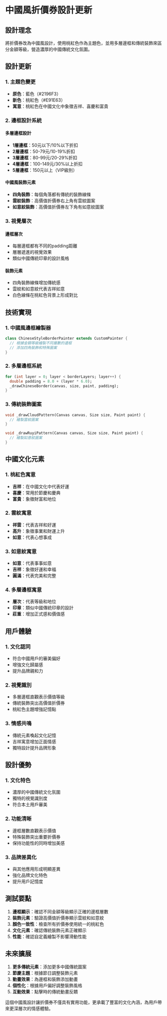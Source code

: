 # 中國風折價券設計更新

## 設計理念

將折價券改為中國風設計，使用桃紅色作為主題色，並用多層邊框和傳統裝飾來區分金額等級，營造濃厚的中國傳統文化氛圍。

## 設計更新

### 1. 主題色變更
- **原色**：藍色（#2196F3）
- **新色**：桃紅色（#E91E63）
- **寓意**：桃紅色在中國文化中象徵吉祥、喜慶和富貴

### 2. 邊框設計系統

#### 多層邊框設計
- **1層邊框**：50元以下/10%以下折扣
- **2層邊框**：50-79元/10-19%折扣
- **3層邊框**：80-99元/20-29%折扣
- **4層邊框**：100-149元/30%以上折扣
- **5層邊框**：150元以上（VIP級別）

#### 中國風裝飾元素
- **四角裝飾**：每個角落都有傳統的裝飾線條
- **雲紋裝飾**：高價值折價券右上角有雲紋圖案
- **如意紋裝飾**：高價值折價券左下角有如意紋圖案

### 3. 視覺層次

#### 邊框層次
- 每層邊框都有不同的padding距離
- 層層遞進的視覺效果
- 類似中國傳統印章的設計風格

#### 裝飾元素
- 四角裝飾線條增加傳統感
- 雲紋和如意紋代表吉祥如意
- 白色線條在桃紅色背景上形成對比

## 技術實現

### 1. 中國風邊框繪製器
```dart
class ChineseStyleBorderPainter extends CustomPainter {
  // 根據金額等級繪製不同層數的邊框
  // 添加四角裝飾和特殊圖案
}
```

### 2. 多層邊框系統
```dart
for (int layer = 0; layer < borderLayers; layer++) {
  double padding = 8.0 + (layer * 6.0);
  _drawChineseBorder(canvas, size, paint, padding);
}
```

### 3. 傳統裝飾圖案
```dart
void _drawCloudPattern(Canvas canvas, Size size, Paint paint) {
  // 繪製雲紋圖案
}

void _drawRuyiPattern(Canvas canvas, Size size, Paint paint) {
  // 繪製如意紋圖案
}
```

## 中國文化元素

### 1. 桃紅色寓意
- **吉祥**：在中國文化中代表好運
- **喜慶**：常用於節慶和慶典
- **富貴**：象徵財富和地位

### 2. 雲紋寓意
- **祥雲**：代表吉祥和好運
- **高升**：象徵事業和財運上升
- **如意**：代表心想事成

### 3. 如意紋寓意
- **如意**：代表事事如意
- **吉祥**：象徵好運和幸福
- **圓滿**：代表完美和完整

### 4. 多層邊框寓意
- **層次**：代表等級和地位
- **印章**：類似中國傳統印章的設計
- **莊重**：增加正式感和價值感

## 用戶體驗

### 1. 文化認同
- 符合中國用戶的審美偏好
- 增強文化歸屬感
- 提升品牌親和力

### 2. 視覺識別
- 多層邊框直觀表示價值等級
- 傳統裝飾突出高價值折價券
- 桃紅色主題增強記憶點

### 3. 情感共鳴
- 傳統元素喚起文化記憶
- 吉祥寓意增加正面情感
- 獨特設計提升品牌形象

## 設計優勢

### 1. 文化特色
- 濃厚的中國傳統文化氛圍
- 獨特的視覺識別度
- 符合本土用戶審美

### 2. 功能清晰
- 邊框層數直觀表示價值
- 特殊裝飾突出重要折價券
- 保持功能性的同時增加美感

### 3. 品牌差異化
- 與其他應用形成明顯差異
- 強化品牌文化特色
- 提升用戶記憶度

## 測試要點

1. **邊框顯示**：確認不同金額等級顯示正確的邊框層數
2. **裝飾元素**：驗證高價值折價券顯示雲紋和如意紋
3. **顏色一致性**：檢查所有折價券使用統一的桃紅色
4. **文化元素**：確認傳統裝飾元素正確顯示
5. **性能**：確認自定義繪製不影響滑動性能

## 未來擴展

1. **更多傳統元素**：添加更多中國傳統圖案
2. **節慶主題**：根據節日調整裝飾元素
3. **動畫效果**：為邊框和裝飾添加動畫
4. **個性化**：根據用戶偏好調整裝飾風格
5. **互動效果**：點擊時的傳統動畫反饋

這個中國風設計讓折價券不僅具有實用功能，更承載了豐富的文化內涵，為用戶帶來更深層次的情感體驗。

